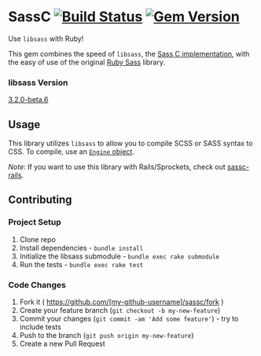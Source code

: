 # SassC [![Build Status](https://travis-ci.org/bolandrm/sassc-ruby.svg?branch=master)](https://travis-ci.org/bolandrm/sassc-ruby) [![Gem Version](https://badge.fury.io/rb/sassc.svg)](http://badge.fury.io/rb/sassc)

Use `libsass` with Ruby!

This gem combines the speed of `libsass`, the [Sass C implementation](https://github.com/sass/libsass), with the easy of use of the original [Ruby Sass](https://github.com/sass/sass) library.

### libsass Version

[3.2.0-beta.6](https://github.com/sass/libsass/releases/tag/3.2.0-beta.6)

## Usage

This library utilizes `libsass` to allow you to compile SCSS or SASS syntax
to CSS.  To compile, use an [`Engine` object](http://github.com/bolandrm/sassc-ruby/blob/master/lib/sassc/engine.rb).

*Note*:  If you want to use this library with Rails/Sprockets, check out
[sassc-rails](https://github.com/bolandrm/sassc-rails).

## Contributing

### Project Setup

1. Clone repo
2. Install dependencies - `bundle install`
3. Initialize the libsass submodule - `bundle exec rake submodule`
4. Run the tests - `bundle exec rake test`

### Code Changes

1. Fork it ( https://github.com/[my-github-username]/sassc/fork )
2. Create your feature branch (`git checkout -b my-new-feature`)
3. Commit your changes (`git commit -am 'Add some feature'`) - try to include tests
4. Push to the branch (`git push origin my-new-feature`)
5. Create a new Pull Request
